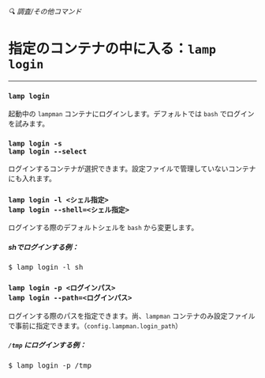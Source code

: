 ###### 🔍 調査/その他コマンド

# 指定のコンテナの中に入る：`lamp login`
----------------------------------------------------------------------

### `lamp login`

起動中の `lampman` コンテナにログインします。デフォルトでは `bash` でログインを試みます。

### `lamp login -s`<br>`lamp login --select`

ログインするコンテナが選択できます。設定ファイルで管理していないコンテナにも入れます。

### `lamp login -l <シェル指定>`<br>`lamp login --shell=<シェル指定>`

ログインする際のデフォルトシェルを `bash` から変更します。

##### shでログインする例：
<pre class="cmd">
$ lamp login -l sh
</pre>

### `lamp login -p <ログインパス>`<br>`lamp login --path=<ログインパス>`

ログインする際のパスを指定できます。尚、`lampman` コンテナのみ設定ファイルで事前に指定できます。（`config.lampman.login_path`）

##### `/tmp` にログインする例：
<pre class="cmd">
$ lamp login -p /tmp
</pre>
